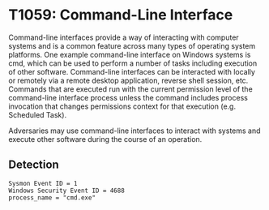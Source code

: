 # T1059: Command-Line Interface
Command-line interfaces provide a way of interacting with computer systems and is a common feature across many types of operating system platforms. One example command-line interface on Windows systems is cmd, which can be used to perform a number of tasks including execution of other software. Command-line interfaces can be interacted with locally or remotely via a remote desktop application, reverse shell session, etc. Commands that are executed run with the current permission level of the command-line interface process unless the command includes process invocation that changes permissions context for that execution (e.g. Scheduled Task).

Adversaries may use command-line interfaces to interact with systems and execute other software during the course of an operation.

## Detection
```
Sysmon Event ID = 1
Windows Security Event ID = 4688
process_name = "cmd.exe"
```
